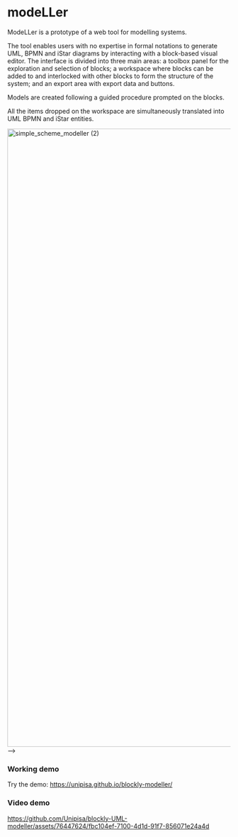# modeLLer

ModeLLer is a prototype of a web tool for modelling systems. 

The tool enables users with no expertise in formal notations to generate UML, BPMN and iStar diagrams by interacting with a block-based visual editor. The interface is divided into three main areas: a toolbox panel for the exploration and selection of blocks; a workspace where blocks can be added to and interlocked with other blocks to form the structure of the system; and an export area with export data and buttons.

Models are created following a guided procedure prompted on the blocks.

All the items dropped on the workspace are simultaneously translated into UML BPMN and iStar entities.

<img width="1392" alt="simple_scheme_modeller (2)" src="https://github.com/Unipisa/blockly-UML-modeller/assets/76447624/2005c85c-fbd1-4018-96b7-5d38c7f917d2">-->

<h3>Working demo</h3>

Try the demo: <https://unipisa.github.io/blockly-modeller/>


<h3>Video demo</h3

https://github.com/Unipisa/blockly-UML-modeller/assets/76447624/fbc104ef-7100-4d1d-91f7-856071e24a4d

